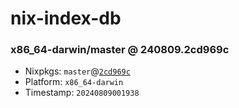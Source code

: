 # nix-index-db
### x86_64-darwin/master @ 240809.2cd969c
- Nixpkgs: `master`@[`2cd969c`](https://github.com/NixOS/nixpkgs/commit/2cd969c1086dc66a1d6f206d28c3d901d94d9a6e)
- Platform: `x86_64-darwin`
- Timestamp: `20240809001938`
